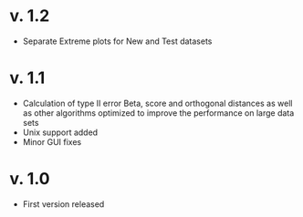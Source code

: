 v. 1.2
========
* Separate Extreme plots for New and Test datasets

v. 1.1
========
* Calculation of type II error Beta, score and orthogonal distances as well as other algorithms optimized to improve the performance on large data sets
* Unix support added
* Minor GUI fixes

v. 1.0
========
* First version released